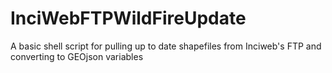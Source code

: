 InciWebFTPWildFireUpdate
========================

A basic shell script for pulling up to date shapefiles from Inciweb's FTP and converting to GEOjson variables
